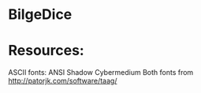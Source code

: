 # BilgeDice

# Resources:
ASCII fonts:
ANSI Shadow
Cybermedium
Both fonts from http://patorjk.com/software/taag/
